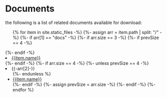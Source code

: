 # Documents

the following is a list of related documents available for download:

<ul>
  {% for item in site.static_files -%}
  {%- assign arr = item.path | split: "/" -%}
  {%- if arr[1] == "docs" -%}
  {%- if arr.size == 3 -%}
  {%- if prevSize == 4 -%}
    </ul>
  </li>
  {%- endif -%}
  <li>
    <a href="{{item.path | absolute_url}}">{{item.name}}</a>
  </li>
  {%- endif -%}
  {%- if arr.size == 4 -%}
  {%- unless prevSize == 4 -%}
  <li>
    {{-arr[2]-}}
    <ul>
  {%- endunless %}
    <li>
      <a href="{{item.path | absolute_url}}">{{item.name}}</a>
    </li>
  {%- endif -%}
  {%- assign prevSize = arr.size -%}
  {%- endif -%}
  {%- endfor %}
</ul>
